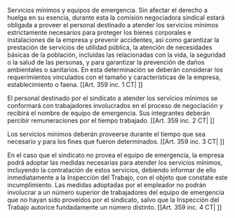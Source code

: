 Servicios mínimos y equipos de emergencia. Sin afectar el derecho a huelga en su esencia, durante esta la comisión negociadora sindical estará obligada a proveer el personal destinado a atender los servicios mínimos estrictamente necesarios para proteger los bienes corporales e instalaciones de la empresa y prevenir accidentes, así como garantizar la prestación de servicios de utilidad pública, la atención de necesidades básicas de la población, incluidas las relacionadas con la vida, la seguridad o la salud de las personas, y para garantizar la prevención de daños ambientales o sanitarios. En esta determinación se deberán considerar los requerimientos vinculados con el tamaño y características de la empresa, establecimiento o faena. [[Art. 359 inc. 1 CT| ]]

El personal destinado por el sindicato a atender los servicios mínimos se conformará con trabajadores involucrados en el proceso de negociación y recibirá el nombre de equipo de emergencia. Sus integrantes deberán percibir remuneraciones por el tiempo trabajado. [[Art. 359 inc. 2 CT| ]]

Los servicios mínimos deberán proveerse durante el tiempo que sea necesario y para los fines que fueron determinados. [[Art. 359 inc. 3 CT| ]]

En el caso que el sindicato no provea el equipo de emergencia, la empresa podrá adoptar las medidas necesarias para atender los servicios mínimos, incluyendo la contratación de estos servicios, debiendo informar de ello inmediatamente a la Inspección del Trabajo, con el objeto que constate este incumplimiento. Las medidas adoptadas por el empleador no podrán involucrar a un número superior de trabajadores del equipo de emergencia que no hayan sido proveídos por el sindicato, salvo que la Inspección del Trabajo autorice fundadamente un número distinto. [[Art. 359 inc. 4 CT| ]]